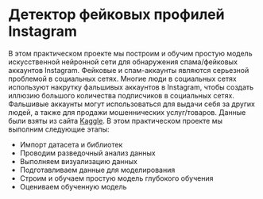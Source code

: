 # Детектор фейковых профилей Instagram

В этом практическом проекте мы построим и обучим простую модель искусственной нейронной сети для обнаружения спама/фейковых аккаунтов Instagram. Фейковые и спам-аккаунты являются серьезной проблемой в социальных сетях. Многие люди в социальных сетях используют накрутку фальшивых аккаунтов в Instagram, чтобы создать иллюзию большого количества подписчиков в социальных сетях. Фальшивые аккаунты могут использоваться для выдачи себя за других людей, а также для продажи мошеннических услуг/товаров. Данные были взяты из сайта [Kaggle](https://www.kaggle.com/free4ever1/instagram-fake-spammer-genuine-accounts). В этом практическом проекте мы выполним следующие этапы:
* Импорт датасета и библиотек
* Проводим разведочный анализ данных
* Выполняем визуализацию данных
* Подготавливаем данные для моделирования
* Строим и обучаем простую модель глубокого обучения
* Оцениваем обученную модель
